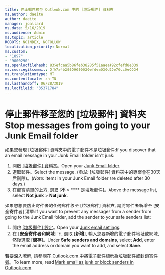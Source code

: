 ```yaml
---
title: 停止郵件移至 Outlook.com 中的 [垃圾郵件] 資料夾
ms.author: daeite
author: daeite
manager: joallard
ms.date: 5/16/2019
ms.audience: Admin
ms.topic: article
ROBOTS: NOINDEX, NOFOLLOW
localization_priority: Normal
ms.custom:
- "1897"
- "9000290"
ms.openlocfilehash: 835efcaa5b86feb38285f51aaea492cfefd8e339
ms.sourcegitcommit: 5fb7a4b28859690020efdea630d03e70cc0e6334
ms.translationtype: MT
ms.contentlocale: zh-TW
ms.lasthandoff: 06/28/2019
ms.locfileid: "35371784"
---
```

# <a name="stop-messages-from-going-to-your-junk-email-folder"></a><span data-ttu-id="194b1-102">停止郵件移至您的 [垃圾郵件] 資料夾</span><span class="sxs-lookup"><span data-stu-id="194b1-102">Stop messages from going to your Junk Email folder</span></span>

<span data-ttu-id="194b1-103">如果您發現 [垃圾郵件] 資料夾中的電子郵件不是垃圾郵件:</span><span class="sxs-lookup"><span data-stu-id="194b1-103">If you discover that an email message in your Junk Email folder isn't junk:</span></span>

1. <span data-ttu-id="194b1-104">開啟 [[垃圾郵件] 資料夾](https://outlook.live.com/mail/junkemail)。</span><span class="sxs-lookup"><span data-stu-id="194b1-104">Open your [Junk Email folder](https://outlook.live.com/mail/junkemail).</span></span>
1. <span data-ttu-id="194b1-105">選取郵件。</span><span class="sxs-lookup"><span data-stu-id="194b1-105">Select the message.</span></span> <span data-ttu-id="194b1-106">(*附注:* [垃圾郵件] 資料夾中的專案會在30天后刪除)。</span><span class="sxs-lookup"><span data-stu-id="194b1-106">(*Note:* Items in your Junk Email folder are deleted after 30 days.)</span></span>
1. <span data-ttu-id="194b1-107">在郵寄清單的上方, 選取 [**不** > \*\*\*\* 是垃圾郵件]。</span><span class="sxs-lookup"><span data-stu-id="194b1-107">Above the message list, select **Not junk** > **Not junk**.</span></span>

<span data-ttu-id="194b1-108">如果您想要防止寄件者的任何郵件移至 [垃圾郵件] 資料夾, 請將寄件者新增至 [安全寄件者] 清單:</span><span class="sxs-lookup"><span data-stu-id="194b1-108">If you want to prevent any messages from a sender from going to the Junk Email folder, add the sender to your safe senders list:</span></span>

1. <span data-ttu-id="194b1-109">開啟 [[垃圾郵件] 設定](https://go.microsoft.com/fwlink/?linkid=2035804)。</span><span class="sxs-lookup"><span data-stu-id="194b1-109">Open your [Junk email settings](https://go.microsoft.com/fwlink/?linkid=2035804).</span></span>
1. <span data-ttu-id="194b1-110">在 [**安全寄件者和網域**] 下, 選取 [**新增**], 輸入您要新增的電子郵件地址或網域, 然後選取 [**儲存**]。</span><span class="sxs-lookup"><span data-stu-id="194b1-110">Under **Safe senders and domains**, select **Add**, enter the email address or domain you want to add, and select **Save**.</span></span>

<span data-ttu-id="194b1-111">若要深入瞭解, 請參閱[在 Outlook.com 中將電子郵件標示為垃圾郵件或封鎖寄件者](https://support.office.com/article/a3ece97b-82f8-4a5e-9ac3-e92fa6427ae4)。</span><span class="sxs-lookup"><span data-stu-id="194b1-111">To learn more, read [Mark email as junk or block senders in Outlook.com](https://support.office.com/article/a3ece97b-82f8-4a5e-9ac3-e92fa6427ae4).</span></span>
